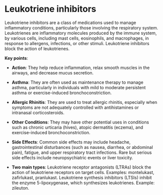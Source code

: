 # Leukotriene inhibitors

Leukotriene inhibitors are a class of medications used to manage inflammatory conditions, particularly those involving the respiratory system. Leukotrienes are inflammatory molecules produced by the immune system, by various cells, including mast cells, eosinophils, and macrophages, in response to allergens, infections, or other stimuli. Leukotriene inhibitors block the action of leukotrienes.

**Key points**:

* **Action**: They help reduce inflammation, relax smooth muscles in the airways, and decrease mucus secretion.

* **Asthma**: They are often used as maintenance therapy to manage asthma, particularly in individuals with mild to moderate persistent asthma or exercise-induced bronchoconstriction.

* **Allergic Rhinitis**: They are used to treat allergic rhinitis, especially when symptoms are not adequately controlled with antihistamines or intranasal corticosteroids.

* **Other Conditions**: They may have other potential uses in conditions such as chronic urticaria (hives), atopic dermatitis (eczema), and exercise-induced bronchoconstriction.

* **Side Effects**: Common side effects may include headache, gastrointestinal disturbances (such as nausea, diarrhea, or abdominal pain), fatigue, and upper respiratory tract infections. Rare but serious side effects include neuropsychiatric events or liver toxicity.

* **Two main types**: Leukotriene receptor antagonists (LTRAs) block the action of leukotriene receptors on target cells. Examples: montelukast, zafirlukast, pranlukast. Leukotriene synthesis inhibitors (LTSIs) inhibit the enzyme 5-lipoxygenase, which synthesizes leukotrienes. Example: zileuton.

